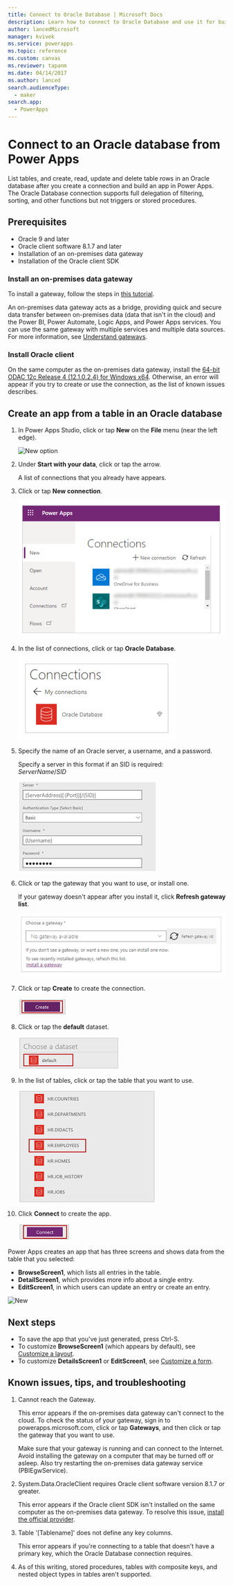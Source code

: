 ```yaml
---
title: Connect to Oracle Database | Microsoft Docs
description: Learn how to connect to Oracle Database and use it for building apps in Power Apps.
author: lancedMicrosoft
manager: kvivek
ms.service: powerapps
ms.topic: reference
ms.custom: canvas
ms.reviewer: tapanm
ms.date: 04/14/2017
ms.author: lanced
search.audienceType: 
  - maker
search.app: 
  - PowerApps
---
```

# Connect to an Oracle database from Power Apps
List tables, and create, read, update and delete table rows in an Oracle database after you create a connection and build an app in Power Apps. The Oracle Database connection supports full delegation of filtering, sorting, and other functions but not triggers or stored procedures.

## Prerequisites
* Oracle 9 and later
* Oracle client software 8.1.7 and later
* Installation of an on-premises data gateway
* Installation of the Oracle client SDK

### Install an on-premises data gateway
To install a gateway, follow the steps in [this tutorial](../gateway-management.md).

An on-premises data gateway acts as a bridge, providing quick and secure data transfer between on-premises data (data that isn't in the cloud) and the Power BI, Power Automate, Logic Apps, and Power Apps services. You can use the same gateway with multiple services and multiple data sources. For more information, see [Understand gateways](../gateway-reference.md).

### Install Oracle client
On the same computer as the on-premises data gateway, install the [64-bit ODAC 12c Release 4 (12.1.0.2.4) for Windows x64](https://www.oracle.com/technetwork/database/windows/downloads/index-090165.html). Otherwise, an error will appear if you try to create or use the connection, as the list of known issues describes.

## Create an app from a table in an Oracle database
1. In Power Apps Studio, click or tap **New** on the **File** menu (near the left edge).
   
   ![New option](./media/connection-oracledb/new-app.png)
2. Under **Start with your data**, click or tap the arrow.
   
      A list of connections that you already have appears.
3. Click or tap **New connection**.
   
   ![New connection](./media/connection-oracledb/new-connection.png)
4. In the list of connections, click or tap **Oracle Database**.
   
   ![New database](./media/connection-oracledb/oracle-db.png)
5. Specify the name of an Oracle server, a username, and a password.
   
    Specify a server in this format if an SID is required:<br>
    *ServerName*/*SID*
   
   ![Connection parameters](./media/connection-oracledb/connection-params.png)
6. Click or tap the gateway that you want to use, or install one.
   
    If your gateway doesn't appear after you install it, click **Refresh gateway list**.
   
   ![New gateway](./media/connection-oracledb/choose-gateway.png)
7. Click or tap **Create** to create the connection.
   
   ![New](./media/connection-oracledb/create-button.png)
8. Click or tap the **default** dataset.
   
   ![New](./media/connection-oracledb/choose-dataset.png)
9. In the list of tables, click or tap the table that you want to use.
   
   ![New](./media/connection-oracledb/choose-table.png)
10. Click **Connect** to create the app.
    
    ![New](./media/connection-oracledb/connect-button.png)

Power Apps creates an app that has three screens and shows data from the table that you selected:

* **BrowseScreen1**, which lists all entries in the table.
* **DetailScreen1**, which provides more info about a single entry.
* **EditScreen1**, in which users can update an entry or create an entry.

![New](./media/connection-oracledb/afd-app.png)

## Next steps
* To save the app that you've just generated, press Ctrl-S.
* To customize **BrowseScreen1** (which appears by default), see [Customize a layout](../customize-layout-sharepoint.md).
* To customize **DetailsScreen1** or **EditScreen1**, see [Customize a form](../customize-forms-sharepoint.md).

## Known issues, tips, and troubleshooting
1. Cannot reach the Gateway.
   
    This error appears if the on-premises data gateway can't connect to the cloud. To check the status of your gateway, sign in to powerapps.microsoft.com, click or tap **Gateways**, and then click or tap the gateway that you want to use.
   
    Make sure that your gateway is running and can connect to the Internet. Avoid installing the gateway on a computer that may be turned off or asleep. Also try restarting the on-premises data gateway service (PBIEgwService).
2. System.Data.OracleClient requires Oracle client software version 8.1.7 or greater.
   
    This error appears if the Oracle client SDK isn't installed on the same computer as the on-premises data gateway. To resolve this issue, [install the official provider](https://go.microsoft.com/fwlink/p/?LinkID=272376).
3. Table '[Tablename]' does not define any key columns.
   
    This error appears if you're connecting to a table that doesn't have a primary key, which the Oracle Database connection requires.
4. As of this writing, stored procedures, tables with composite keys, and nested object types in tables aren't supported.

